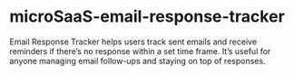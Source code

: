 # microSaaS-email-response-tracker
Email Response Tracker helps users track sent emails and receive reminders if there’s no response within a set time frame. It’s useful for anyone managing email follow-ups and staying on top of responses.
